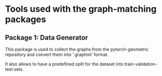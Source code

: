 # Tools used with the graph-matching packages

## Package 1: Data Generator

This package is used to collect the graphs from the pytorch-geometric repository and convert them into '.graphml' format.

It also allows to have a predefined split for the dataset into train-validation-test sets.
